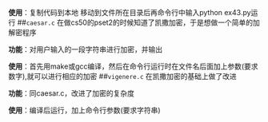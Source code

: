 **使用**：复制代码到本地 移动到文件所在目录后再命令行中输入python ex43.py运行
##`caesar.c`
在做cs50的pset2的时候知道了凯撒加密，于是想做一个简单的加解密程序

**功能**：对用户输入的一段字符串进行加密，并输出

**使用**：首先用make或gcc编译，然后在命令行运行时在文件名后面加上参数(要求数字),就可以进行相应的加密
##`vigenere.c`
在凯撒加密的基础上做了改进

**功能**：同caesar.c，改进了加密的复杂度

**使用**：编译后运行，加上命令行参数(要求字符串)
